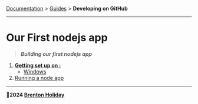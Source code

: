 [Documentation](./) > [Guides](./guides) > __Developing on GitHub__

---

# Our First nodejs app

> ***Building our first nodejs app***

1. [__Getting set up on :__](01-set-up/README.md)
   - [Windows](setup/windows/README.md)
2. [Running a node app](02-node/README.md)

---

**🤍2024 [Brenton Holiday](https://8rents.github.io)**
